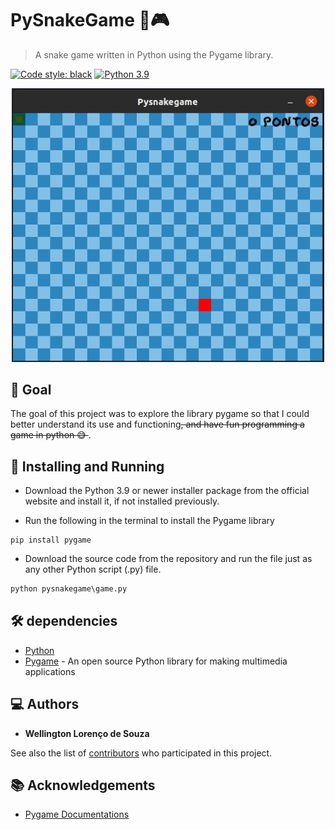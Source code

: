 # PySnakeGame 🐍🎮
> A snake game written in Python using the Pygame library.  

[![Code style: black](https://img.shields.io/badge/code%20style-black-000000.svg)](https://github.com/psf/black)
[![Python 3.9](https://img.shields.io/badge/python-_>=_3.9-blue.svg)](https://www.python.org/downloads/release/python-390/)

<p align="center">
   <img src=".github/preview/demo.gif" width="500"/>
</p>

## :dart: Goal
The goal of this project was to explore the library pygame so that I could better understand its use and functioning<strike>, and have fun programming a game in python 😅 </strike>. 

## :construction_worker: Installing and Running
* Download the Python 3.9 or newer installer package from the official website and install it, if not installed previously.


* Run the following in the terminal to install the Pygame library  
```shell
pip install pygame
```

* Download the source code from the repository and run the file just as any other Python script (.py) file.
```python
python pysnakegame\game.py
```

## 🛠️ dependencies
* [Python](https://www.python.org)
* [Pygame](https://www.pygame.org/wiki/GettingStarted) - An open source Python library for making multimedia applications

## 💻 Authors

* **Wellington Lorenço de Souza**

See also the list of [contributors](https://github.com/wlsouza/pysnakegame/graphs/contributors) who participated in this project.

## 📚 Acknowledgements
* [Pygame Documentations](https://www.pygame.org/docs/)
